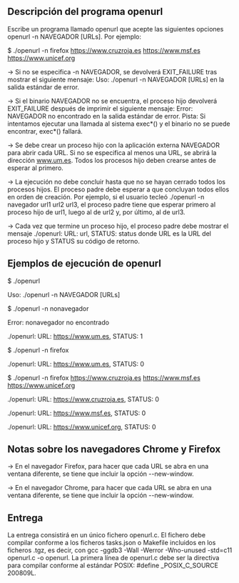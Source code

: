 ## Descripción del programa openurl

Escribe un programa llamado openurl que acepte las siguientes opciones openurl -n NAVEGADOR [URLs]. Por ejemplo:

\$ ./openurl -n firefox https://www.cruzroja.es https://www.msf.es https://www.unicef.org

-> Si no se especifica -n NAVEGADOR, se devolverá EXIT_FAILURE tras mostrar el siguiente mensaje: Uso: ./openurl -n NAVEGADOR [URLs] en la salida estándar de error.

-> Si el binario NAVEGADOR no se encuentra, el proceso hijo devolverá EXIT_FAILURE después de imprimir el siguiente mensaje: Error: NAVEGADOR no encontrado en la salida estándar de error. Pista: Si intentamos ejecutar una llamada al sistema exec*() y el binario no se puede encontrar, exec*() fallará.

-> Se debe crear un proceso hijo con la aplicación externa NAVEGADOR para abrir cada URL. Si no se especifica al menos una URL, se abrirá la dirección www.um.es. Todos los procesos hijo deben crearse antes de esperar al primero.

-> La ejecución no debe concluir hasta que no se hayan cerrado todos los procesos hijos. El proceso padre debe esperar a que concluyan todos ellos en orden de creación. Por ejemplo, si el usuario tecleó ./openurl -n navegador url1 url2 url3, el proceso padre tiene que esperar primero al proceso hijo de url1, luego al de url2 y, por último, al de url3.

-> Cada vez que termine un proceso hijo, el proceso padre debe mostrar el mensaje ./openurl: URL: url, STATUS: status donde URL es la URL del proceso hijo y STATUS su código de retorno.

## Ejemplos de ejecución de openurl

\$ ./openurl

Uso: ./openurl -n NAVEGADOR [URLs]

\$ ./openurl -n nonavegador

Error: nonavegador no encontrado

./openurl: URL: https://www.um.es, STATUS: 1

\$ ./openurl -n firefox

./openurl: URL: https://www.um.es, STATUS: 0

\$ ./openurl -n firefox https://www.cruzroja.es https://www.msf.es https://www.unicef.org

./openurl: URL: https://www.cruzroja.es, STATUS: 0

./openurl: URL: https://www.msf.es, STATUS: 0

./openurl: URL: https://www.unicef.org, STATUS: 0

## Notas sobre los navegadores Chrome y Firefox

-> En el navegador Firefox, para hacer que cada URL se abra en una ventana diferente, se tiene que incluir la opción --new-window.

-> En el navegador Chrome, para hacer que cada URL se abra en una ventana diferente, se tiene que incluir la opción --new-window.

## Entrega

La entrega consistirá en un único fichero openurl.c. El fichero debe compilar conforme a los ficheros tasks.json o Makefile incluidos en los ficheros .tgz, es decir, con gcc -ggdb3 -Wall -Werror -Wno-unused -std=c11 openurl.c -o openurl. La primera línea de openurl.c debe ser la directiva para compilar conforme al estándar POSIX: #define \_POSIX_C_SOURCE 200809L.
